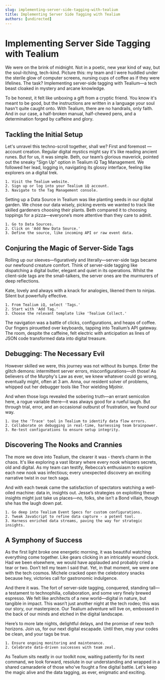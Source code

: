```yaml
---
slug: implementing-server-side-tagging-with-tealium
title: Implementing Server Side Tagging with Tealium
authors: [undirected]
---
```



# Implementing Server Side Tagging with Tealium

We were on the brink of midnight. Not in a poetic, new year kind of way, but the soul-itching, tech-kind. Picture this: my team and I were huddled under the sterile glow of computer screens, nursing cups of coffee as if they were lifelines. The task? Implementing server-side tagging with Tealium—a tech beast cloaked in mystery and arcane knowledge.

To be honest, it felt like unboxing a gift from a cryptic friend. You know it's meant to be good, but the instructions are written in a language your soul hasn't quite caught onto. With Tealium, there are no handrails, only faith. And in our case, a half-broken manual, half-chewed pens, and a determination forged by caffeine and glory.

## Tackling the Initial Setup

Let's unravel this techno-scroll together, shall we? First and foremost — account creation. Regular digital mystics might say it's like reading ancient runes. But for us, it was simple. Beth, our team’s glorious maverick, pointed out the sneaky "Sign Up" option in Tealium iQ Tag Management. We followed her lead, logging in, navigating its glossy interface, feeling like explorers on a digital trek.

```plaintext
1. Visit the Tealium website.
2. Sign up or log into your Tealium iQ account.
3. Navigate to the Tag Management console.
```

Setting up a Data Source in Tealium was like planting seeds in our digital garden. We chose our data wisely, picking events we wanted to track like skilled gardeners choosing their plants. Beth compared it to choosing toppings for a pizza—everyone’s more attentive than they care to admit.

```plaintext
1. Go to Data Sources.
2. Click on 'Add New Data Source.'
3. Define the source, like incoming API or raw event data.
```

## Conjuring the Magic of Server-Side Tags

Rolling up our sleeves—figuratively and literally—server-side tags became our newfound creature comfort. Think of server-side tagging like dispatching a digital butler, elegant and quiet in its operations. Whilst the client-side tags are the small-talkers, the server ones are the murmurers of deep reflections.

Kate, lovely and always with a knack for analogies, likened them to ninjas. Silent but powerfully effective.

```plaintext
1. From Tealium iQ, select 'Tags.'
2. Start with 'Add Tag.'
3. Choose the relevant template like 'Tealium Collect.'
```

The navigation was a battle of clicks, configurations, and heaps of coffee. Our fingers pirouetted over keyboards, tapping into Tealium’s API gateway. The room, despite the caffeine, felt electric with anticipation as lines of JSON code transformed data into digital treasure.

## Debugging: The Necessary Evil

However skilled we were, this journey was not without its bumps. Enter the glitch demons: intermittent server errors, misconfigurations—oh those! As believers of the Murphy's Law as ever, we knew whatever could go wrong, eventually might, often at 3 am. Anna, our resident solver of problems, whipped out her debugger tools like Thor wielding Mjolnir.

And when those logs revealed the sobering truth—an errant semicolon here, a rogue variable there—it was always good for a rueful laugh. But through trial, error, and an occasional outburst of frustration, we found our way.

```plaintext
1. Use the 'Trace' tool in Tealium to identify data flow errors.
2. Collaborate on debugging in real-time, harnessing team brainpower.
3. Re-test configurations to ensure setup integrity.
```

## Discovering The Nooks and Crannies

The more we dove into Tealium, the clearer it was - there’s charm in the chaos. It's like exploring a vast library where every nook whispers secrets, old and digital. As my team can testify, Rebecca’s enthusiasm to explore each new nook was infectious; every unexpected discovery an exciting narrative twist in our tech saga.

And with each tweak came the satisfaction of spectators watching a well-oiled machine: data in, insights out. Jesse’s strategies on exploiting these insights might just take us places—no, folks, she isn’t a Bond villain, though she has the laugh down pat.

```plaintext
1. Go deep into Tealium Event Specs for custom configurations.
2. Tweak JavaScript to refine data capture - a potent tool.
3. Harness enriched data streams, paving the way for strategic insights.
```

## A Symphony of Success

As the first light broke one energetic morning, it was beautiful watching everything come together. Like gears clicking in an intricately wound clock. Had we been elsewhere, we would have applauded and probably cried a tear or two. Don’t tell my team I said that. Yet, in that moment, we were one with the tech cosmos. Michele cracked open the celebratory snacks because hey, victories call for gastronomic indulgence.

And there it was. The fort of server-side tagging, conquered, standing tall—a testament to technophilia, collaboration, and some very finely brewed espresso. We felt like architects of a new world—digital in nature, but tangible in impact. This wasn’t just another night at the tech rodeo; this was our story, our masterpiece. Our Tealium adventure will live on, embossed in the back of our minds and etched in the digital landscape.

Here’s to more late nights, delightful delays, and the promise of new tech horizons. Join us, for our next digital escapade. Until then, may your codes be clean, and your tags be true.

```plaintext
1. Ensure ongoing monitoring and maintenance.
2. Celebrate data-driven successes with team zeal.
```

As Tealium sits neatly in our toolkit now, waiting patiently for its next command, we look forward, resolute in our understanding and wrapped in a shared camaraderie of those who've fought a fine digital battle. Let's keep the magic alive and the data tagging, as ever, enigmatic and exciting.